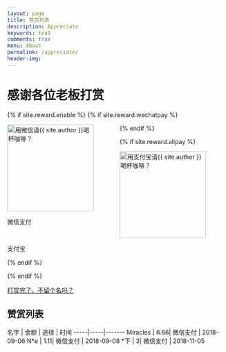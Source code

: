 ```yaml
---
layout: page
title: 赞赏列表
description: Appreciate
keywords: tea9
comments: true
menu: About
permalink: /appreciate/
header-img: 
---
```


# 感谢各位老板打赏

<style >
  .wechat img,.alipay img{
	width: 200px;
  	height: 200px;
  	display:inline;
  	vertical-align:middle;
  	margin-right: 40px;
  	/*float:right;*/
  }
  .wechat {
  	float: left;
  	/*margin-right: 20px;*/
  	padding-right: 20px;

  }
  
  table {
  	clear: both;
  }
</style>

{% if site.reward.enable %}
{% if site.reward.wechatpay %}
<div class="wechat" >
  <img class="wechat_qr" src="{{ site.reward.wechatpay }}" title="用微信请{{ site.author }}喝杯咖啡？" alt="用微信请{{ site.author }}喝杯咖啡？" />
  <p>微信支付</p>
</div>
{% endif %}

{% if site.reward.alipay %}
<div class="alipay" >
  <img class="alipay_qr" src="{{ site.reward.alipay }}" title="用支付宝请{{ site.author }}喝杯咖啡？" alt="用支付宝请{{ site.author }}喝杯咖啡？" />
  <p>支付宝</p>
</div>
{% endif %}

{% endif %}

<div class="bio">
    <p><a href="{{ site.message_link }}">打赏完了，不留个名吗？</a></p>
</div>

## 赞赏列表


 名字 | 金额 | 途径 | 时间 
-----|-----|-------
Miracles | 6.66| 微信支付 | 2018-09-06
N*e | 1.11| 微信支付 | 2018-09-08
*下 | 3| 微信支付 | 2018-11-05

